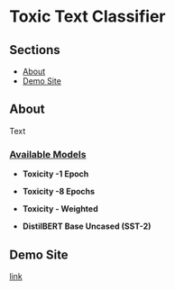 # Toxic Text Classifier

## Sections

- [About](#about)
- [Demo Site](#demo)

## About <a id="about"></a>

Text

### <ins> Available Models </ins>

- **Toxicity -1 Epoch**

- **Toxicity -8 Epochs**

- **Toxicity - Weighted**

- **DistilBERT Base Uncased (SST-2)**

## Demo Site <a id="demo"></a>

[link](https://sites.google.com/view/detecting-toxicity-in-text/home)

